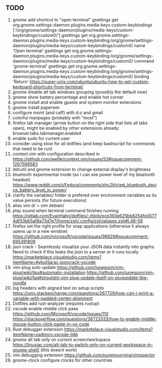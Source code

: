 ## TODO
1. gnome add shortcut to "open terminal"
gsettings get org.gnome.settings-daemon.plugins.media-keys custom-keybindings
['/org/gnome/settings-daemon/plugins/media-keys/custom-keybindings/custom0/']
gsettings get org.gnome.settings-daemon.plugins.media-keys.custom-keybinding:/org/gnome/settings-daemon/plugins/media-keys/custom-keybindings/custom0/ name
'Open terminal'
gsettings get org.gnome.settings-daemon.plugins.media-keys.custom-keybinding:/org/gnome/settings-daemon/plugins/media-keys/custom-keybindings/custom0/ command
'gnome-terminal'
gsettings get org.gnome.settings-daemon.plugins.media-keys.custom-keybinding:/org/gnome/settings-daemon/plugins/media-keys/custom-keybindings/custom0/ binding
'<Super>Return'
https://super-unix.com/ubuntu/ubuntu-how-to-set-custom-keyboard-shortcuts-from-terminal/
1. gnome disable alt tab windows grouping (possibly the default now)
1. gnome show battery percentage and enable hot corner
1. gnome install and enable gpaste and system monitor extensions
1. gnome install paperwm
1. configure msmt (and caff) with d.o and gmail
1. colorful manpages (probably with "most")
1. firefox tab manager (arrow button on the right side that lists all tabs open), might be enabled by other extensions already: browser.tabs.tabmanager.enabled
1. enable sudo for current user
1. consider using stow for all dotfiles (and keep bashscript for commands that need to be run)
1. context.vim with configuration described in https://github.com/wellle/context.vim/issues/53#issuecomment-1267599583
1. ddcutil and gnome extension to change external display's brightness
1. bluetooth experimental mode (so I can see power level of my bluetooth headset)
https://www.reddit.com/r/Fedora/comments/shc2kh/get_bluetooth_device_battery_level_in_power/
1. clarify the variables/ folder is prefered over environment variables as its value persists (for future executions)
1. alias vim d/ = vim debian/
1. play sound when terminal command finishes running
https://gitlab.com/EvanHahn/dotfiles/-/blob/ece393e625bb8254fe05774df33bb5af8a73d7e7/home/zsh/.config/zsh/aliases.zsh#L48-56
1. firefox set the right profile for snap applications (otherwise it always opens up in a new window)
https://github.com/microsoft/vscode/issues/96829#issuecomment-695391809
1. json crack - Seamlessly visualize your JSON data instantly into graphs.
Need to check if this leaks the json to a server or it runs locally
https://marketplace.visualstudio.com/items?itemName=AykutSarac.jsoncrack-vscode
1. vim-plug auto update
https://github.com/junegunn/vim-plug/wiki/tips#automatic-installation
https://github.com/junegunn/vim-plug/wiki/faq#shouldnt-vim-plug-update-itself-on-plugupdate-like-vundle
1. log headers with aligned text on setup scripts
https://unix.stackexchange.com/questions/267729/how-can-i-print-a-variable-with-padded-center-alignment
1. Dotfiles add rust-analyzer (requires rustup)
1. vscode enable middle click pase
https://github.com/Microsoft/vscode/issues/110
https://stackoverflow.com/questions/36723333/how-to-enable-middle-mouse-button-click-paste-in-vs-code
1. Rust debugger extension
https://marketplace.visualstudio.com/items?itemName=vadimcn.vscode-lldb
1. gnome alt tab only on current screen/workspace
https://linuxiac.com/alt-tab-to-switch-only-on-current-workspace-in-gnome-shell/ (this doesnt work)
1. vim debugging extension
https://github.com/puremourning/vimspector
1. gnome-clock configure clocks for other countries
